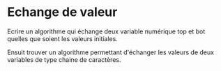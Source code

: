 # Echange de valeur

Ecrire un algorithme qui échange deux variable numérique top et bot quelles que soient les valeurs initiales.

Ensuit trouver un algorithme permettant d'échanger les valeurs de deux variables de type chaine de caractères.